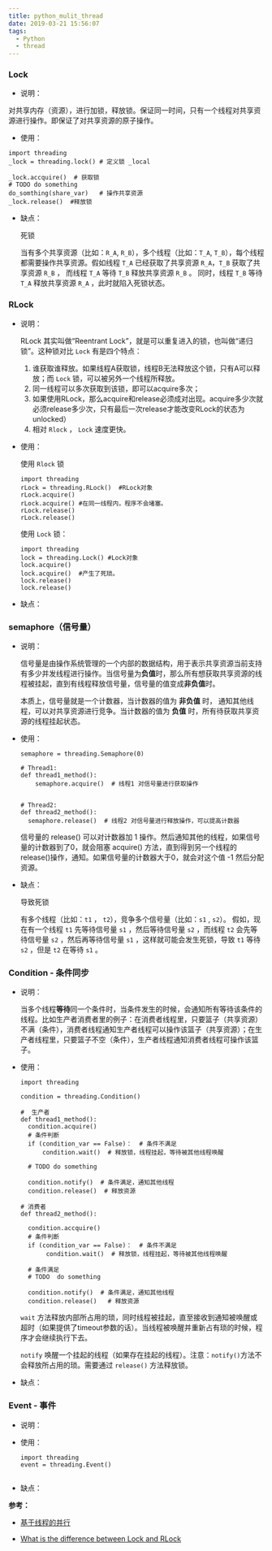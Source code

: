 ```yaml
---
title: python_mulit_thread
date: 2019-03-21 15:56:07
tags:
  - Python
  - thread
---
```


### Lock
- 说明：

对共享内存（资源），进行加锁，释放锁。保证同一时间，只有一个线程对共享资源进行操作。即保证了对共享资源的原子操作。

- 使用：

```
import threading
_lock = threading.lock() # 定义锁 _local

_lock.accquire()  # 获取锁
# TODO do something
do_somthing(share_var)   # 操作共享资源
_lock.release()  #释放锁

```

- 缺点：
  
  死锁

  当有多个共享资源（比如：`R_A`, `R_B`），多个线程（比如：`T_A`, `T_B`），每个线程都需要操作共享资源。假如线程 `T_A` 已经获取了共享资源 `R_A`，`T_B` 获取了共享资源 `R_B` ， 而线程 `T_A` 等待 `T_B` 释放共享资源 `R_B` 。 同时，线程 `T_B` 等待 `T_A` 释放共享资源 `R_A` ，此时就陷入死锁状态。


### RLock

- 说明：

  RLock 其实叫做“Reentrant Lock”，就是可以重复进入的锁，也叫做“递归锁”。这种锁对比 `Lock` 有是四个特点：
  1. 谁获取谁释放。如果线程A获取锁，线程B无法释放这个锁，只有A可以释放；而 `Lock` 锁，可以被另外一个线程所释放。
  2. 同一线程可以多次获取到该锁，即可以acquire多次；
  3. 如果使用RLock，那么acquire和release必须成对出现。acquire多少次就必须release多少次，只有最后一次release才能改变RLock的状态为unlocked）
  4. 相对 `Rlock` ， `Lock` 速度更快。
- 使用：
  
  使用 `Rlock` 锁
  ```
  import threading  
  rLock = threading.RLock()  #RLock对象  
  rLock.acquire()  
  rLock.acquire() #在同一线程内，程序不会堵塞。  
  rLock.release()  
  rLock.release()  

  ```
  
  使用 `Lock` 锁：

  ```
  import threading  
  lock = threading.Lock() #Lock对象  
  lock.acquire()  
  lock.acquire()  #产生了死琐。  
  lock.release()  
  lock.release()  
  ```
  

- 缺点：
 
  
### semaphore（信号量）

- 说明：

  信号量是由操作系统管理的一个内部的数据结构，用于表示共享资源当前支持有多少并发线程进行操作。当信号量为**负值**时，那么所有想获取共享资源的线程被挂起，直到有线程释放信号量，信号量的值变成**非负值**时。

  本质上，信号量就是一个计数器，当计数器的值为 **非负值** 时， 通知其他线程，可以对共享资源进行竞争。当计数器的值为 **负值** 时，所有待获取共享资源的线程挂起状态。


- 使用：

  ```
  semaphore = threading.Semaphore(0)

  # Thread1:
  def thread1_method():
      semaphore.acquire()  # 线程1 对信号量进行获取操作
  

  # Thread2:
  def thread2_method():
    semaphore.release()  # 线程2 对信号量进行释放操作，可以提高计数器

  ```
  
  信号量的 release() 可以对计数器加 1 操作。然后通知其他的线程，如果信号量的计数器到了0，就会阻塞 acquire() 方法，直到得到另一个线程的release()操作，通知。如果信号量的计数器大于0，就会对这个值 -1 然后分配资源。
  

- 缺点：
  
  导致死锁

  有多个线程（比如：`t1` ， `t2`），竞争多个信号量（比如：`s1` , `s2`）。 假如，现在有一个线程 `t1` 先等待信号量 `s1` ，然后等待信号量 `s2` ，而线程 `t2` 会先等待信号量 `s2` ，然后再等待信号量 `s1` ，这样就可能会发生死锁，导致 `t1` 等待 `s2` ，但是 `t2` 在等待 `s1` 。


### Condition - 条件同步

- 说明：
  
  当多个线程**等待**同一个条件时，当条件发生的时候，会通知所有等待该条件的线程。比如生产者消费者里的例子：在消费者线程里，只要篮子（共享资源）不满（条件），消费者线程通知生产者线程可以操作该篮子（共享资源）；在生产者线程里，只要篮子不空（条件），生产者线程通知消费者线程可操作该篮子。

- 使用：

  ```
  import threading

  condition = threading.Condition()
  
  #  生产者
  def thread1_method():
    condition.acquire()
    # 条件判断
    if (condition_var == False)：  # 条件不满足       
        condition.wait()  # 释放锁，线程挂起，等待被其他线程唤醒
    
    # TODO do something

    condition.notify()  # 条件满足，通知其他线程
    condition.release()  # 释放资源

  # 消费者
  def thread2_method():
     
    condition.accquire()
    # 条件判断
    if (condition_var == False)：  # 条件不满足       
         condition.wait()  # 释放锁，线程挂起，等待被其他线程唤醒

    # 条件满足
    # TODO  do something

    condition.notify()  # 条件满足，通知其他线程
    condition.release()   # 释放资源

  ```
  `wait` 方法释放内部所占用的琐，同时线程被挂起，直至接收到通知被唤醒或超时（如果提供了timeout参数的话）。当线程被唤醒并重新占有琐的时候，程序才会继续执行下去。
  
  `notify` 唤醒一个挂起的线程（如果存在挂起的线程）。注意：`notify()`方法不会释放所占用的琐。需要通过 `release()` 方法释放锁。


- 缺点：
  

### Event - 事件

- 说明：
- 使用：

  ```
  import threading
  event = threading.Event()
  

  ```

- 缺点：





**参考：**

- [基于线程的并行](https://python-parallel-programmning-cookbook.readthedocs.io/zh_CN/latest/chapter2/index.html)

- [What is the difference between Lock and RLock
](https://stackoverflow.com/questions/22885775/what-is-the-difference-between-lock-and-rlock)



